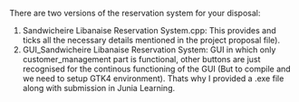 There are two versions of the reservation system for your disposal: 
1. Sandwicheire Libanaise Reservation System.cpp: This provides and ticks all the necessary details mentioned in the project proposal file).
2. GUI_Sandwicheire Libanaise Reservation System: GUI in which only customer_management part is functional, other buttons are just recognised for the continous functioning of the GUI  (But to compile and we need to setup GTK4 environment). Thats why I provided a .exe file along with submission in Junia Learning.
